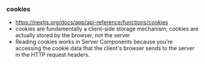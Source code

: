 ### cookies
- https://nextjs.org/docs/app/api-reference/functions/cookies
- cookies are fundamentally a client-side storage mechanism; cookies are actually stored by the browser, not the server
- Reading cookies works in Server Components because you're accessing the cookie data that the client's browser sends to the server in the HTTP request headers.
